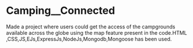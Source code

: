 # Camping__Connected
Made a project where users could get the access of the campgrounds available across the globe using the map feature present in the code.HTML ,CSS,JS,EJs,ExpressJs,NodeJs,Mongodb,Mongoose has been used.
